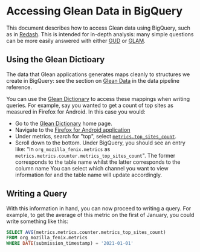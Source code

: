 # Accessing Glean Data in BigQuery

This document describes how to access Glean data using BigQuery, such as in [Redash](https://sql.telemetry.mozilla.org).
This is intended for in-depth analysis: many simple questions can be more easily answered with either [GUD](../tools/interfaces.md#mozilla-growth--usage-dashboard-gud) or [GLAM](../tools/interfaces.md##glean-aggregated-metrics-dashboard-glam).

## Using the Glean Dictioary

The data that Glean applications generates maps cleanly to structures we create in
BigQuery: see the section on [Glean Data](../pipeline/glean_data.md) in the data pipeline
reference.

You can use the [Glean Dictionary](https://dictionary.protosaur.dev/) to access these mappings
when writing queries. For example, say you wanted to get a count of top sites as measured in
Firefox for Android. In this case you would:

- Go to the [Glean Dictionary](https://dictionary.protosaur.dev) home page.
- Navigate to the [Firefox for Android application](https://dictionary.protosaur.dev/apps/fenix)
- Under metrics, search for "top", select [`metrics.top_sites_count`](https://dictionary.protosaur.dev/apps/fenix/metrics/metrics_top_sites_count).
- Scroll down to the bottom. Under BigQuery, you should see an entry like: "In `org_mozilla_fenix.metrics` as `metrics.metrics.counter.metrics_top_sites_count`".
  The former corresponds to the table name whilst the latter corresponds to the column name
  You can select which channel you want to view information for and the table name will update accordingly.

## Writing a Query

With this information in hand, you can now proceed to writing a query. For example, to get the
average of this metric on the first of January, you could write something like this:

```sql
SELECT AVG(metrics.metrics.counter.metrics_top_sites_count)
FROM org_mozilla_fenix.metrics
WHERE DATE(submission_timestamp) = '2021-01-01'
```
